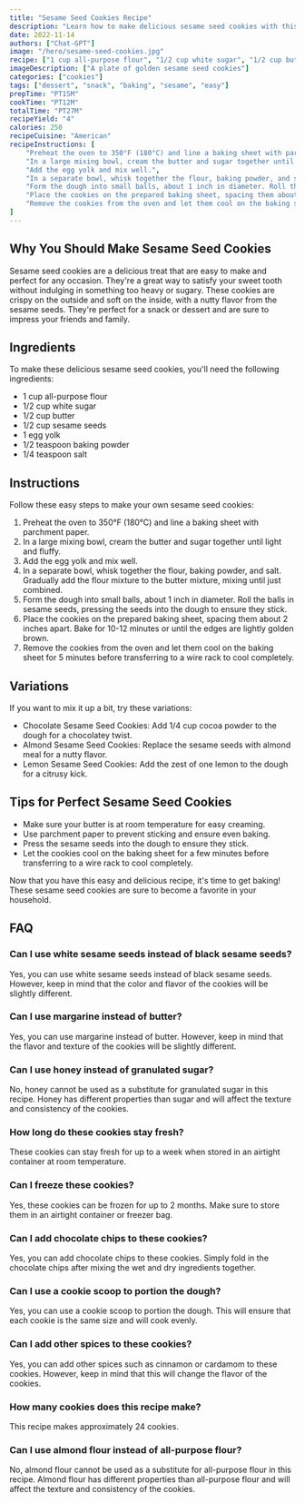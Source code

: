 ```yaml
---
title: "Sesame Seed Cookies Recipe"
description: "Learn how to make delicious sesame seed cookies with this easy and quick recipe. Perfect for a snack or dessert, these cookies are crispy on the outside and soft on the inside, with a nutty flavor from the sesame seeds."
date: 2022-11-14
authors: ["Chat-GPT"]
image: "/hero/sesame-seed-cookies.jpg"
recipe: ["1 cup all-purpose flour", "1/2 cup white sugar", "1/2 cup butter", "1/2 cup sesame seeds", "1 egg yolk", "1/2 teaspoon baking powder", "1/4 teaspoon salt"]
imageDescription: ["A plate of golden sesame seed cookies"]
categories: ["cookies"]
tags: ["dessert", "snack", "baking", "sesame", "easy"]
prepTime: "PT15M"
cookTime: "PT12M"
totalTime: "PT27M"
recipeYield: "4"
calories: 250
recipeCuisine: "American"
recipeInstructions: [
    "Preheat the oven to 350°F (180°C) and line a baking sheet with parchment paper.",
    "In a large mixing bowl, cream the butter and sugar together until light and fluffy.",
    "Add the egg yolk and mix well.",
    "In a separate bowl, whisk together the flour, baking powder, and salt. Gradually add the flour mixture to the butter mixture, mixing until just combined.",
    "Form the dough into small balls, about 1 inch in diameter. Roll the balls in sesame seeds, pressing the seeds into the dough to ensure they stick.",
    "Place the cookies on the prepared baking sheet, spacing them about 2 inches apart. Bake for 10-12 minutes or until the edges are lightly golden brown.",
    "Remove the cookies from the oven and let them cool on the baking sheet for 5 minutes before transferring to a wire rack to cool completely."
]
---
```


## Why You Should Make Sesame Seed Cookies

Sesame seed cookies are a delicious treat that are easy to make and perfect for any occasion. They're a great way to satisfy your sweet tooth without indulging in something too heavy or sugary. These cookies are crispy on the outside and soft on the inside, with a nutty flavor from the sesame seeds. They're perfect for a snack or dessert and are sure to impress your friends and family.

## Ingredients

To make these delicious sesame seed cookies, you'll need the following ingredients:

- 1 cup all-purpose flour
- 1/2 cup white sugar
- 1/2 cup butter
- 1/2 cup sesame seeds
- 1 egg yolk
- 1/2 teaspoon baking powder
- 1/4 teaspoon salt

## Instructions

Follow these easy steps to make your own sesame seed cookies:

1. Preheat the oven to 350°F (180°C) and line a baking sheet with parchment paper.
2. In a large mixing bowl, cream the butter and sugar together until light and fluffy.
3. Add the egg yolk and mix well.
4. In a separate bowl, whisk together the flour, baking powder, and salt. Gradually add the flour mixture to the butter mixture, mixing until just combined.
5. Form the dough into small balls, about 1 inch in diameter. Roll the balls in sesame seeds, pressing the seeds into the dough to ensure they stick.
6. Place the cookies on the prepared baking sheet, spacing them about 2 inches apart. Bake for 10-12 minutes or until the edges are lightly golden brown.
7. Remove the cookies from the oven and let them cool on the baking sheet for 5 minutes before transferring to a wire rack to cool completely.

## Variations

If you want to mix it up a bit, try these variations:

- Chocolate Sesame Seed Cookies: Add 1/4 cup cocoa powder to the dough for a chocolatey twist.
- Almond Sesame Seed Cookies: Replace the sesame seeds with almond meal for a nutty flavor.
- Lemon Sesame Seed Cookies: Add the zest of one lemon to the dough for a citrusy kick.

## Tips for Perfect Sesame Seed Cookies

- Make sure your butter is at room temperature for easy creaming.
- Use parchment paper to prevent sticking and ensure even baking.
- Press the sesame seeds into the dough to ensure they stick.
- Let the cookies cool on the baking sheet for a few minutes before transferring to a wire rack to cool completely.

Now that you have this easy and delicious recipe, it's time to get baking! These sesame seed cookies are sure to become a favorite in your household.

## FAQ

### Can I use white sesame seeds instead of black sesame seeds?

Yes, you can use white sesame seeds instead of black sesame seeds. However, keep in mind that the color and flavor of the cookies will be slightly different.

### Can I use margarine instead of butter?

Yes, you can use margarine instead of butter. However, keep in mind that the flavor and texture of the cookies will be slightly different.

### Can I use honey instead of granulated sugar?

No, honey cannot be used as a substitute for granulated sugar in this recipe. Honey has different properties than sugar and will affect the texture and consistency of the cookies.

### How long do these cookies stay fresh?

These cookies can stay fresh for up to a week when stored in an airtight container at room temperature.

### Can I freeze these cookies?

Yes, these cookies can be frozen for up to 2 months. Make sure to store them in an airtight container or freezer bag.

### Can I add chocolate chips to these cookies?

Yes, you can add chocolate chips to these cookies. Simply fold in the chocolate chips after mixing the wet and dry ingredients together.

### Can I use a cookie scoop to portion the dough?

Yes, you can use a cookie scoop to portion the dough. This will ensure that each cookie is the same size and will cook evenly.

### Can I add other spices to these cookies?

Yes, you can add other spices such as cinnamon or cardamom to these cookies. However, keep in mind that this will change the flavor of the cookies.

### How many cookies does this recipe make?

This recipe makes approximately 24 cookies.

### Can I use almond flour instead of all-purpose flour?

No, almond flour cannot be used as a substitute for all-purpose flour in this recipe. Almond flour has different properties than all-purpose flour and will affect the texture and consistency of the cookies.